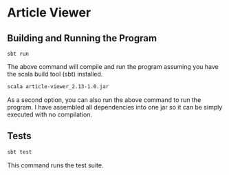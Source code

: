 # Article Viewer

## Building and Running the Program
```
sbt run
```
The above command will compile and run the program assuming you have 
the scala build tool (sbt) installed.


```bash
scala article-viewer_2.13-1.0.jar
```
As a second option, you can also run the above command to run the program.  I have assembled 
all dependencies into one jar so it can be simply executed with no compilation.


## Tests

```bash
sbt test
```
This command runs the test suite.